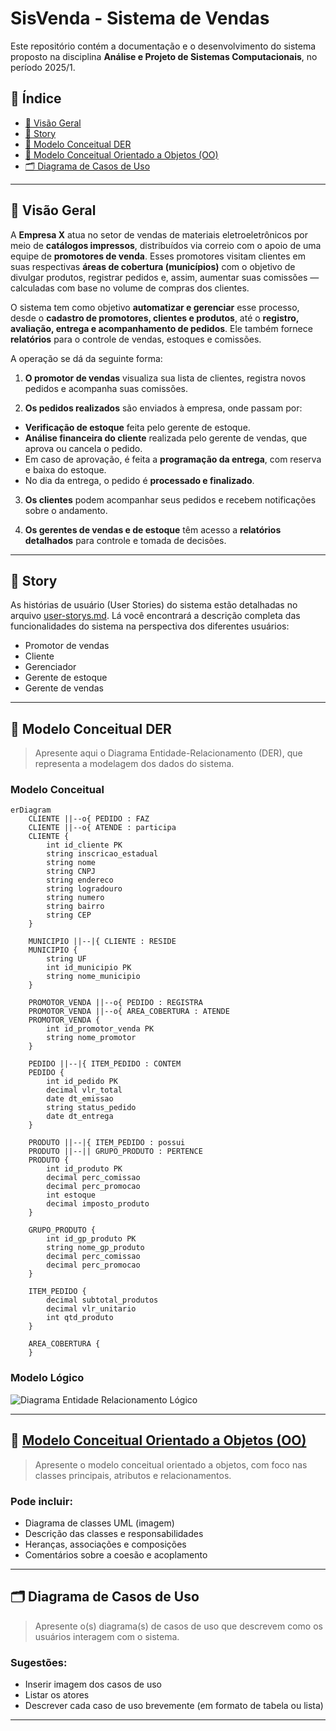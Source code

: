 # SisVenda - Sistema de Vendas 

Este repositório contém a documentação e o desenvolvimento do sistema proposto na disciplina **Análise e Projeto de Sistemas Computacionais**, no período 2025/1.

## 📑 Índice

- [🏢 Visão Geral](#-visão-geral)
- [📘 Story](#-story)
- [🧩 Modelo Conceitual DER](#-modelo-conceitual-der)
- [🔷 Modelo Conceitual Orientado a Objetos (OO)](#-modelo-conceitual-orientado-a-objetos-oo)
- [🗂️ Diagrama de Casos de Uso](#-diagrama-de-casos-de-uso)

---
## 🏢 Visão Geral
A **Empresa X** atua no setor de vendas de materiais eletroeletrônicos por meio de **catálogos impressos**, distribuídos via correio com o apoio de uma equipe de **promotores de venda**. Esses promotores visitam clientes em suas respectivas **áreas de cobertura (municípios)** com o objetivo de divulgar produtos, registrar pedidos e, assim, aumentar suas comissões — calculadas com base no volume de compras dos clientes.

O sistema tem como objetivo **automatizar e gerenciar** esse processo, desde o **cadastro de promotores, clientes e produtos**, até o **registro, avaliação, entrega e acompanhamento de pedidos**. Ele também fornece **relatórios** para o controle de vendas, estoques e comissões.

A operação se dá da seguinte forma:

 1. **O promotor de vendas** visualiza sua lista de clientes, registra novos pedidos e acompanha suas comissões.

 2. **Os pedidos realizados** são enviados à empresa, onde passam por:
   - **Verificação de estoque** feita pelo gerente de estoque.
   - **Análise financeira do cliente** realizada pelo gerente de vendas, que aprova ou cancela o pedido.
   - Em caso de aprovação, é feita a **programação da entrega**, com reserva e baixa do estoque.
   - No dia da entrega, o pedido é **processado e finalizado**.

 3. **Os clientes** podem acompanhar seus pedidos e recebem notificações sobre o andamento.

 4. **Os gerentes de vendas e de estoque** têm acesso a **relatórios detalhados** para controle e tomada de decisões.
 
---
## 📘 Story

As histórias de usuário (User Stories) do sistema estão detalhadas no arquivo [user-storys.md](document/user-storys.md). Lá você encontrará a descrição completa das funcionalidades do sistema na perspectiva dos diferentes usuários:

- Promotor de vendas
- Cliente
- Gerenciador
- Gerente de estoque
- Gerente de vendas

---

## 🧩 Modelo Conceitual DER

> Apresente aqui o Diagrama Entidade-Relacionamento (DER), que representa a modelagem dos dados do sistema.

### Modelo Conceitual
```mermaid
erDiagram
    CLIENTE ||--o{ PEDIDO : FAZ
    CLIENTE ||--o{ ATENDE : participa
    CLIENTE {
        int id_cliente PK
        string inscricao_estadual
        string nome
        string CNPJ
        string endereco
        string logradouro
        string numero
        string bairro
        string CEP
    }
    
    MUNICIPIO ||--|{ CLIENTE : RESIDE
    MUNICIPIO {
        string UF
        int id_municipio PK
        string nome_municipio
    }

    PROMOTOR_VENDA ||--o{ PEDIDO : REGISTRA
    PROMOTOR_VENDA ||--o{ AREA_COBERTURA : ATENDE
    PROMOTOR_VENDA {
        int id_promotor_venda PK
        string nome_promotor
    }

    PEDIDO ||--|{ ITEM_PEDIDO : CONTEM
    PEDIDO {
        int id_pedido PK
        decimal vlr_total
        date dt_emissao
        string status_pedido
        date dt_entrega
    }

    PRODUTO ||--|{ ITEM_PEDIDO : possui
    PRODUTO ||--|| GRUPO_PRODUTO : PERTENCE
    PRODUTO {
        int id_produto PK
        decimal perc_comissao
        decimal perc_promocao
        int estoque
        decimal imposto_produto
    }

    GRUPO_PRODUTO {
        int id_gp_produto PK
        string nome_gp_produto
        decimal perc_comissao
        decimal perc_promocao
    }

    ITEM_PEDIDO {
        decimal subtotal_produtos
        decimal vlr_unitario
        int qtd_produto
    }

    AREA_COBERTURA {
    }
```
### Modelo Lógico
![Diagrama Entidade Relacionamento Lógico](document/img/der-logico.jpg)

---

## 🔷 [Modelo Conceitual Orientado a Objetos (OO)](https://lucid.app/lucidchart/3ab6d960-81c9-46d6-b9e2-7b98e5dd0f45/edit?viewport_loc=-769%2C-109%2C3511%2C1748%2COaRhBAe6IYM9&invitationId=inv_eaf0bf03-8ad6-41cd-bfa8-1bc1b8b04ea0)

> Apresente o modelo conceitual orientado a objetos, com foco nas classes principais, atributos e relacionamentos.

### Pode incluir:
- Diagrama de classes UML (imagem)
- Descrição das classes e responsabilidades
- Heranças, associações e composições
- Comentários sobre a coesão e acoplamento

---

## 🗂️ Diagrama de Casos de Uso

> Apresente o(s) diagrama(s) de casos de uso que descrevem como os usuários interagem com o sistema.

### Sugestões:
- Inserir imagem dos casos de uso
- Listar os atores
- Descrever cada caso de uso brevemente (em formato de tabela ou lista)

---